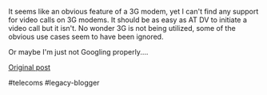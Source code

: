 <!--
date: '2008-08-19'
published: true
slug: 2008-08-why-are-there-no-3g-modems-with-video
time_to_read: 5
title: Why are there no 3G modems with video call support???
-->

It seems like an obvious feature of a 3G modem, yet I can't find any support for video calls on 3G modems. It should be as easy as AT DV to initiate a video call but it isn't. No wonder 3G is not being utilized, some of the obvious use cases seem to have been ignored.  
  
Or maybe I'm just not Googling properly....

[Original post](https://ysfk.blogspot.com/2008/08/why-are-there-no-3g-modems-with-video.html)

#telecoms #legacy-blogger 